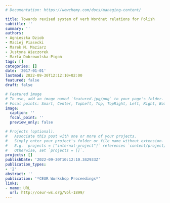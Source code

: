 ```yaml
---
# Documentation: https://wowchemy.com/docs/managing-content/

title: Towards revised system of verb Wordnet relations for Polish
subtitle: ''
summary: ''
authors:
- Agnieszka Dziob
- Maciej Piasecki
- Marek M. Maziarz
- Justyna Wieczorek
- Marta Dobrowolska-Pigoń
tags: []
categories: []
date: '2017-01-01'
lastmod: 2022-09-30T12:12:10+02:00
featured: false
draft: false

# Featured image
# To use, add an image named `featured.jpg/png` to your page's folder.
# Focal points: Smart, Center, TopLeft, Top, TopRight, Left, Right, BottomLeft, Bottom, BottomRight.
image:
  caption: ''
  focal_point: ''
  preview_only: false

# Projects (optional).
#   Associate this post with one or more of your projects.
#   Simply enter your project's folder or file name without extension.
#   E.g. `projects = ["internal-project"]` references `content/project/deep-learning/index.md`.
#   Otherwise, set `projects = []`.
projects: []
publishDate: '2022-09-30T10:12:10.342933Z'
publication_types:
- '2'
abstract: ''
publication: '*CEUR Workshop Proceedings*'
links:
- name: URL
  url: http://ceur-ws.org/Vol-1899/
---
```

